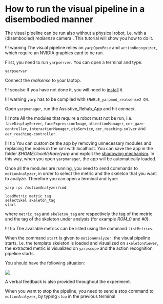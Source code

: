 # How to run the visual pipeline in a disembodied manner

The visual pipeline can be run also without a physical robot, i.e. with a (disembodied) _realsense_ camera .
This tutorial will show you how to do it.

!!! warning
    The visual pipeline relies on `yarpOpenPose` and `actionRecognizer`, which require an NVIDIA graphics card to be run.

First, you need to run `yarpserver`. You can open a terminal and type:

```
yarpserver
```

Connect the _realsense_ to your laptop.

!!! seealso
    If you have not done it, you will need to [install](https://github.com/IntelRealSense/librealsense) it.

!!! warning
    `yarp` has to be compiled with `ENABLE_yarpmod_realsense2 ON`.

Open `yarpmanager`, run the Assistive_Rehab_App and hit _connect_.

!!! note
    All the modules that require a robot must not be run, i.e. `faceDisplayServer`, `faceExpressionImage`, `attentionManager`, `cer_gaze-controller`, `interactionManager`, `ctpService`, `cer_reaching-solver` and `cer_reaching-controller`.

!!! tip
    You can customize the app by removing unnecessary modules and replacing the nodes in the xml with localhost. You can save the app in the folder _$HOME/.local/share/yarp_ and exploit the [shadowing mechanism](http://www.yarp.it/yarp_data_dirs.html). In this way, when you open `yarpmanager`, the app will be automatically loaded.

Once all the modules are running, you need to send commands to `motionAnalyzer`, in order to select the metric and the skeleton that you want to analyze.
Therefore you can open a terminal and type:

```
yarp rpc /motionAnalyzer/cmd

loadMetric metric_tag
selectSkel skeleton_tag
start

```

where `metric_tag` and `skeleton_tag` are respectively the tag of the metric and the tag of the skeleton under analysis (for example _ROM_0_ and _#0_).

!!! tip
    The available metrics can be listed using the command `listMetrics`.

When the command `start` is given to `motionAnalyzer`, the visual pipeline starts, i.e. the template skeleton is loaded and visualized on `skeletonViewer`, the extracted metric is visualized on `yarpscope` and the action recognition pipeline starts.

You should have the following situation:

![](assets/disembodied-632a35ac.png)

A verbal feedback is also provided throughout the experiment.

When you want to stop the pipeline, you need to send a stop command to `motionAnalyzer`, by typing `stop` in the previous terminal.
